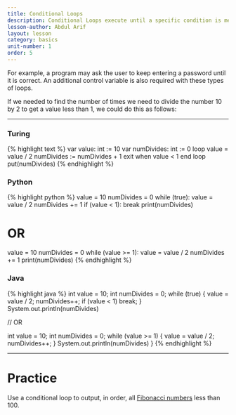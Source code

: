 ```yaml
---
title: Conditional Loops
description: Conditional Loops execute until a specific condition is met.
lesson-author: Abdul Arif
layout: lesson
category: basics
unit-number: 1
order: 5
---
```


For example, a program may ask the user to keep entering a password until it is correct. An additional control variable is also required with these types of loops.

If we needed to find the number of times we need to divide the number 10 by 2 to get a value less than 1, we could do this as follows:

---

### Turing
{% highlight text %}
var value: int := 10
var numDivides: int := 0
loop
	value = value / 2
	numDivides := numDivides + 1
	exit when value < 1
end loop
put(numDivides)
{% endhighlight %}

### Python
{% highlight python %}
value = 10
numDivides = 0
while (true):
	value = value / 2
	numDivides += 1
	if (value < 1): break
print(numDivides)

# OR

value = 10
numDivides = 0
while (value >= 1):
	value = value / 2
	numDivides += 1
print(numDivides)
{% endhighlight %}

### Java
{% highlight java %}
int value = 10;
int numDivides = 0;
while (true) {
	value = value / 2;
	numDivides++;
	if (value < 1)
		break;
}
System.out.println(numDivides)

// OR

int value = 10;
int numDivides = 0;
while (value >= 1) {
	value = value / 2;
	numDivides++;
}
System.out.println(numDivides)
}
{% endhighlight %}

---

# Practice
Use a conditional loop to output, in order, all [Fibonacci numbers](https://en.wikipedia.org/wiki/Fibonacci_number) less than 100.
